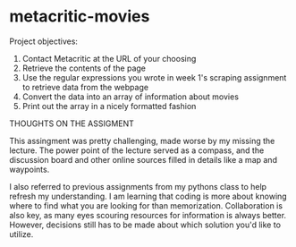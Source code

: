 # metacritic-movies

Project objectives:

1. Contact Metacritic at the URL of your choosing
2. Retrieve the contents of the page
3. Use the regular expressions you wrote in week 1's scraping assignment to retrieve data from the webpage
4. Convert the data into an array of information about movies
5. Print out the array in a nicely formatted fashion

THOUGHTS ON THE ASSIGMENT

This assingment was pretty challenging, made worse by my missing the lecture. The power point of the lecture served as a compass, and the discussion board and other online sources filled in details like a map and waypoints.

I also referred to previous assignments from my pythons class to help refresh my understanding. I am learning that coding is more about knowing where to find what you are looking for than memorization. Collaboration is also key, as many eyes scouring resources for information is always better. However, decisions still has to be made about which solution you'd like to utilize.